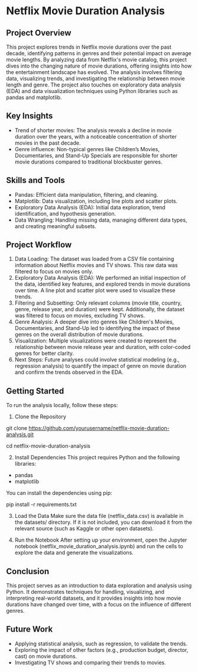 # Netflix Movie Duration Analysis

## Project Overview
This project explores trends in Netflix movie durations over the past decade, identifying patterns in genres and their potential impact on average movie lengths. By analyzing data from Netflix's movie catalog, this project dives into the changing nature of movie durations, offering insights into how the entertainment landscape has evolved.
The analysis involves filtering data, visualizing trends, and investigating the relationship between movie length and genre. The project also touches on exploratory data analysis (EDA) and data visualization techniques using Python libraries such as pandas and matplotlib.

## Key Insights
* Trend of shorter movies: The analysis reveals a decline in movie duration over the years, with a noticeable concentration of shorter movies in the past decade.
* Genre influence: Non-typical genres like Children’s Movies, Documentaries, and Stand-Up Specials are responsible for shorter movie durations compared to traditional blockbuster genres.

## Skills and Tools
* Pandas: Efficient data manipulation, filtering, and cleaning.
* Matplotlib: Data visualization, including line plots and scatter plots.
* Exploratory Data Analysis (EDA): Initial data exploration, trend identification, and hypothesis generation.
* Data Wrangling: Handling missing data, managing different data types, and creating meaningful subsets.

## Project Workflow
1. Data Loading: The dataset was loaded from a CSV file containing information about Netflix movies and TV shows. This raw data was filtered to focus on movies only.
2. Exploratory Data Analysis (EDA): We performed an initial inspection of the data, identified key features, and explored trends in movie durations over time. A line plot and scatter plot were used to visualize these trends.
3. Filtering and Subsetting: Only relevant columns (movie title, country, genre, release year, and duration) were kept. Additionally, the dataset was filtered to focus on movies, excluding TV shows.
4. Genre Analysis: A deeper dive into genres like Children's Movies, Documentaries, and Stand-Up led to identifying the impact of these genres on the overall distribution of movie durations.
5. Visualization: Multiple visualizations were created to represent the relationship between movie release year and duration, with color-coded genres for better clarity.
6. Next Steps: Future analyses could involve statistical modeling (e.g., regression analysis) to quantify the impact of genre on movie duration and confirm the trends observed in the EDA.

## Getting Started
To run the analysis locally, follow these steps:
1. Clone the Repository
   
git clone https://github.com/yourusername/netflix-movie-duration-analysis.git

cd netflix-movie-duration-analysis

2. Install Dependencies
This project requires Python and the following libraries:
* pandas
* matplotlib

You can install the dependencies using pip:

pip install -r requirements.txt

3. Load the Data
Make sure the data file (netflix_data.csv) is available in the datasets/ directory. If it is not included, you can download it from the relevant source (such as Kaggle or other open datasets).

4. Run the Notebook
After setting up your environment, open the Jupyter notebook (netflix_movie_duration_analysis.ipynb) and run the cells to explore the data and generate the visualizations.

## Conclusion
This project serves as an introduction to data exploration and analysis using Python. It demonstrates techniques for handling, visualizing, and interpreting real-world datasets, and it provides insights into how movie durations have changed over time, with a focus on the influence of different genres.

## Future Work
* Applying statistical analysis, such as regression, to validate the trends.
* Exploring the impact of other factors (e.g., production budget, director, cast) on movie durations.
* Investigating TV shows and comparing their trends to movies.

